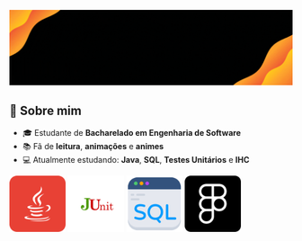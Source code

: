 <p align="center">
  <img src="https://raw.githubusercontent.com/eusouamandadias/eusouamandadias/main/imagens/cabecalho.gif?" alt="cabeçalho animado" width="3000">
</p>
<h2>👋 Sobre mim</h2>
<ul>
  <li>🎓 Estudante de <strong>Bacharelado em Engenharia de Software</strong></li>
  <li>📚 Fã de <strong>leitura</strong>, <strong>animações</strong> e <strong>animes</strong></li>
  <li>💻 Atualmente estudando: <strong>Java</strong>, <strong>SQL</strong>, <strong>Testes Unitários</strong> e <strong>IHC</strong></li>
</ul>

<section class="techs" aria-label="Tecnologias">
    <img src="imagens/java.png"  alt="Java"  title="Java"  loading="lazy" width="100" height="100">
    <img src="imagens/junit.png" alt="JUnit" title="JUnit" loading="lazy" width="100" height="100">
    <img src="imagens/sql.png"   alt="SQL"   title="SQL"   loading="lazy" width="100" height="100">
    <img src="imagens/figma.png" alt="Figma" title="Figma" loading="lazy" width="100" height="100">
</section>


